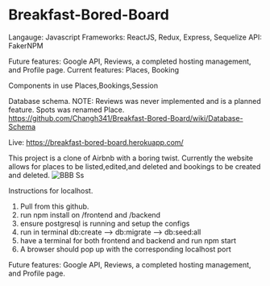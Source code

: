 # Breakfast-Bored-Board


Langauge: Javascript
Frameworks: ReactJS, Redux, Express, Sequelize
API: FakerNPM

Future features: Google API, Reviews, a completed hosting management, and Profile page.
Current features: Places, Booking

Components in use Places,Bookings,Session

Database schema. NOTE: Reviews was never implemented and is a planned feature. Spots was renamed Place.
https://github.com/Changh341/Breakfast-Bored-Board/wiki/Database-Schema

Live: https://breakfast-bored-board.herokuapp.com/

This project is a clone of Airbnb with a boring twist. Currently the website allows for places to be listed,edited,and deleted and bookings to be created and deleted.
![BBB Ss](https://user-images.githubusercontent.com/83061284/137658977-c1174d00-3538-4d41-aa7d-f946a2eb8743.JPG)

Instructions for localhost.
1. Pull from this github.
2. run npm install on /frontend and /backend
3. ensure postgresql is running and setup the configs
4. run in terminal db:create --> db:migrate --> db:seed:all
5. have a terminal for both frontend and backend and run npm start
6. A browser should pop up with the corresponding localhost port

Future features: Google API, Reviews, a completed hosting management, and Profile page.
